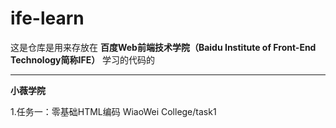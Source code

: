 # ife-learn
这是仓库是用来存放在 **百度Web前端技术学院（Baidu Institute of Front-End Technology简称IFE）** 学习的代码的

---
**小薇学院**

1.任务一：零基础HTML编码 WiaoWei College/task1
